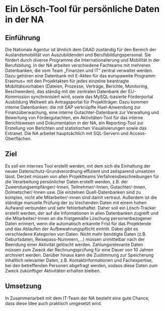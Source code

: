# Ein Lösch-Tool für persönliche Daten in der NA

## Einführung
Die Nationale Agentur ist ähnlich dem DAAD zuständig für den Bereich der Auslandsmobilität von Auszubildenden und Berufsbildungspersonal. Sie fördert durch diverse Programme die Internationalierung und Mobilität in  der Berufsbilung. 
In der NA arbeiten verschiedene Fachteams mit mehreren Datenbanken, die vom Team „Finanzen und IT“ zentral verwaltet werden. Dazu gehören eine Datenbank mit E-Akten für das europaweite Programm Erasmus+ mit den Projektakten für jedes einzelne beantragte Mobilitätsvorhaben (Dateien, Prozesse, Verträge, Berichte, Monitoring, Beschwerden), das ständig mit der zentralen Datenbank der EU-Kommission synchronisiert wird, sowie das MySQL-basierte Förderportal Ausbildung Weltweit als Antragsportal für Projektträger. 
Dazu kommen interne Datenbanken: die mit SAP verknüpfte Huel-Anwendung zur Finanzüberwachung, eine interne Gutachter-Datenbank zur Verwaltung und Bewertung von Fördergutachten, ein Aktivitäten-Tool für das interne Berichtswesen und Dokumentation in der NA, ein Reporting-Tool zur Erstellung von Berichten und statistischen Visualisierungen sowie das Extranet. Die NA arbeitet hauptsächlich mit SQL-Servern und Access-Oberflächen. 

## Ziel
Es soll ein internes Tool erstellt werden, mit dem sich die Einhaltung der neuen Datenschutz-Grundverordnung effizient und zeitsparend umsetzen lässt. Derzeit müssen von allen Projektteams Verfahrensbeschreibungen für die Verarbeitung persönlicher Daten erstellt werden, z.B. der Zuwendungsempfänger/-Innen, Teilnehmer/-Innen, Gutachter/-Innen, Dolmetscher/-Innen usw. Die einzelnen Quell-Datenbanken sind zu komplex, nicht alle Mitarbeiter/-innen sind damit vertraut. Außerdem ist die ständige manuelle Prüfung der zu löschenden Daten mit einem hohen Aufwand verbunden und sehr fehlerbehaftet.  Daher soll ein Lösch-Tracker erstellt werden, der auf die Informationen in  allen Datenbanken zugreift und die Mitarbeiter/-Innen an die fristgemäße Löschung personenbezogener Daten erinnert, wenn die automatisch erkannte Frist für das Projektende und das Ablaufen der Aufbewahrungspflicht eintritt. Dabei gibt es verschiedene Kategorien von Daten. Nicht mehr benötigte Daten (z.B. Geburtsdaten, Reisepass-Nummern,…) müssen unmittelbar nach der Beendung einer Aktivität gelöscht werden. Zahlungsrelevante Daten müssen zum Zweck der Rechnungsprüfung für eine Dauer von 10 Jahren archiviert werden. Darüber hinaus kann die Zustimmung zur  Speicherung inhaltlich relevanter Daten, z.B. Kontaktinformationen und Fachexpertise, bei den betreffenden Personen abgefragt werden, sodass diese Daten zum Zweck zukünftiger Aktivitäten erhalten bleiben. 

## Umsetzung
In Zusammenarbeit mit dem IT-Team der NA besteht eine gute Chance, dass diese Idee auch praktisch umgesetzt wird. 



